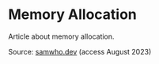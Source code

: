 # Memory Allocation

Article about memory allocation.

Source: [samwho.dev](https://samwho.dev/memory-allocation/) (access August 2023)
